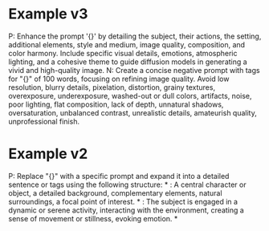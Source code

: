 # Example v3
P: Enhance the prompt '{}' by detailing the subject, their actions, the setting, additional elements, style and medium, image quality, composition, and color harmony. Include specific visual details, emotions, atmospheric lighting, and a cohesive theme to guide diffusion models in generating a vivid and high-quality image.
N: Create a concise negative prompt with tags for "{}" of 100 words, focusing on refining image quality.
            Avoid low resolution, blurry details, pixelation, distortion, grainy textures, overexposure, underexposure, washed-out or dull colors, artifacts, noise, poor lighting, flat composition, lack of depth, unnatural shadows, oversaturation, unbalanced contrast, unrealistic details, amateurish quality, unprofessional finish. 

# Example v2
P:
            Replace "{}" with a specific prompt and expand it into a detailed sentence or tags using the following structure:
            * <subject>: A central character or object, a detailed background, complementary elements, natural surroundings, a focal point of interest.
            * <action>: The subject is engaged in a dynamic or serene activity, interacting with the environment, creating a sense of movement or stillness, evoking emotion.
            * <style and medium>: Realistic or artistic style, digital painting or photography, inspired by a specific art movement, with balanced composition and harmonious colors. 
            * <image quality>: High resolution, sharp details, vibrant or muted tones, clean and professional, no distortions or artifacts. 
            * <scene>: A well-defined setting, with depth and perspective, atmospheric lighting, a cohesive theme, and a visually appealing arrangement of elements.
            Use only 350 chars at max!

N:
            Create a concise negative prompt with tags for "{}" of 100 words, focusing on refining image quality.
            Avoid low resolution, blurry details, pixelation, distortion, grainy textures, overexposure, underexposure, washed-out or dull colors, artifacts, noise, poor lighting, flat composition, lack of depth, unnatural shadows, oversaturation, unbalanced contrast, unrealistic details, amateurish quality, unprofessional finish. 
      


# Example v1
P:
            Replace "{}" with a specific prompt and expand it into a detailed sentence or tags using the following structure:
            * <subject>: A central character or object, a detailed background, complementary elements, natural surroundings, a focal point of interest.
            * <action>: The subject is engaged in a dynamic or serene activity, interacting with the environment, creating a sense of movement or stillness, evoking emotion.
            * <style and medium>: Realistic or artistic style, digital painting or photography, inspired by a specific art movement, with balanced composition and harmonious colors. 
            * <image quality>: High resolution, sharp details, vibrant or muted tones, clean and professional, no distortions or artifacts. 
            * <scene>: A well-defined setting, with depth and perspective, atmospheric lighting, a cohesive theme, and a visually appealing arrangement of elements.
            Use only 350 chars at max!

N:
            create a negative prompt for given sentence \"{}\" within 100 words that includes negative tags for following categories: <image quality>. Do not repeat original prompt.
